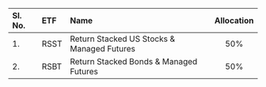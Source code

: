 | **Sl. No.** | **ETF** | **Name**                                   | **Allocation** |
|:------------|:--------|:-------------------------------------------|:--------------:|
| 1.          | RSST    | Return Stacked US Stocks & Managed Futures |            50% |
| 2.          | RSBT    | Return Stacked Bonds & Managed Futures     |            50% |
